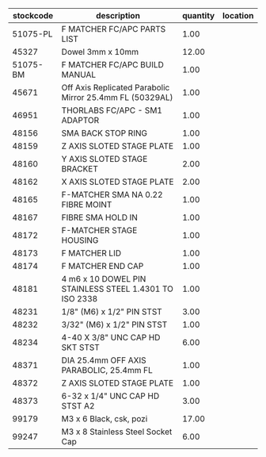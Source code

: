 |stockcode|description|quantity|location|
|---------|-----------|--------|--------|
|51075-PL|F MATCHER FC/APC PARTS LIST|1.00||
|45327|Dowel 3mm x 10mm|12.00||
|51075-BM|F MATCHER FC/APC BUILD MANUAL|1.00||
|45671|Off Axis Replicated Parabolic Mirror 25.4mm FL (50329AL)|1.00||
|46951|THORLABS FC/APC - SM1 ADAPTOR|1.00||
|48156|SMA BACK STOP RING|1.00||
|48159|Z AXIS SLOTED STAGE PLATE|1.00||
|48160|Y AXIS SLOTED STAGE BRACKET|2.00||
|48162|X AXIS SLOTED STAGE PLATE|2.00||
|48165|F-MATCHER SMA NA 0.22 FIBRE MOINT|1.00||
|48167|FIBRE SMA HOLD IN|1.00||
|48172|F-MATCHER STAGE HOUSING|1.00||
|48173|F MATCHER LID|1.00||
|48174|F MATCHER END CAP|1.00||
|48181|4 m6 x 10 DOWEL PIN STAINLESS STEEL 1.4301 TO ISO 2338|1.00||
|48231|1/8" (M6) x 1/2" PIN STST|3.00||
|48232|3/32" (M6) x 1/2" PIN STST|1.00||
|48234|4-40 X 3/8" UNC CAP HD SKT STST|6.00||
|48371|DIA 25.4mm OFF AXIS PARABOLIC, 25.4mm FL|1.00||
|48372|Z AXIS SLOTED STAGE PLATE|1.00||
|48373|6-32 x 1/4" UNC CAP HD STST A2|3.00||
|99179|M3 x 6 Black, csk, pozi|17.00||
|99247|M3 x 8 Stainless Steel Socket Cap|6.00||

